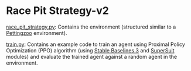 # Race Pit Strategy-v2

[race_pit_strategy.py](https://github.com/Nimesh-Kanishka/Race-Pit-Strategy-RL/blob/main/Race-Pit-Strategy-v2/race_pit_strategy.py): Contains the environment (structured similar to a [Pettingzoo](https://pettingzoo.farama.org/content/basic_usage/) environment).

[train.py](https://github.com/Nimesh-Kanishka/Race-Pit-Strategy-RL/blob/main/Race-Pit-Strategy-v2/train.py): Contains an example code to train an agent using Proximal Policy Optimization (PPO) algorithm (using [Stable Baselines 3](https://stable-baselines3.readthedocs.io/en/master/) and [SuperSuit](https://pypi.org/project/SuperSuit/) modules) and evaluate the trained agent against a random agent in the environment.
